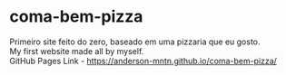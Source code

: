 # coma-bem-pizza
Primeiro site feito do zero, baseado em uma pizzaria que eu gosto. <br>
My first website made all by myself. <br>
GitHub Pages Link - https://anderson-mntn.github.io/coma-bem-pizza/
